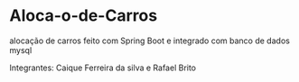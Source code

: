 # Aloca-o-de-Carros
alocação de carros feito com Spring Boot e integrado com banco de dados mysql


Integrantes: Caique Ferreira da silva e Rafael Brito 
